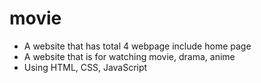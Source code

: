 # movie

- A website that has total 4 webpage include home page
- A website that is for watching movie, drama, anime
- Using HTML, CSS, JavaScript